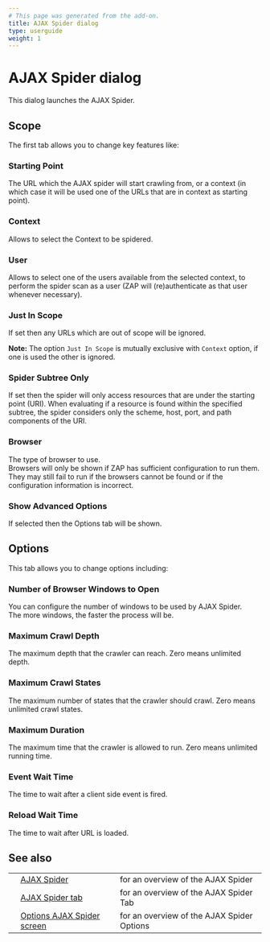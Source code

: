 ```yaml
---
# This page was generated from the add-on.
title: AJAX Spider dialog
type: userguide
weight: 1
---
```


# AJAX Spider dialog

This dialog launches the AJAX Spider.

## Scope

The first tab allows you to change key features like:

### Starting Point

The URL which the AJAX spider will start crawling from, or a context (in which case it will be used one of the URLs that are in context as starting point).

### Context

Allows to select the Context to be spidered.

### User

Allows to select one of the users available from the selected context, to perform the spider scan as a user (ZAP will (re)authenticate as that user whenever necessary).

### Just In Scope

If set then any URLs which are out of scope will be ignored.

**Note:** The option `Just In Scope` is mutually exclusive with `Context` option, if one is used the other is ignored.

### Spider Subtree Only

If set then the spider will only access resources that are under the starting point (URI). When evaluating if a resource is found within the specified subtree, the spider considers only the scheme, host, port, and path components of the URI.

### Browser

The type of browser to use.  
Browsers will only be shown if ZAP has sufficient configuration to run them.  
They may still fail to run if the browsers cannot be found or if the configuration information is incorrect.

### Show Advanced Options

If selected then the Options tab will be shown.

## Options

This tab allows you to change options including:

### Number of Browser Windows to Open

You can configure the number of windows to be used by AJAX Spider.  
The more windows, the faster the process will be.

### Maximum Crawl Depth

The maximum depth that the crawler can reach. Zero means unlimited depth.

### Maximum Crawl States

The maximum number of states that the crawler should crawl. Zero means unlimited crawl states.

### Maximum Duration

The maximum time that the crawler is allowed to run. Zero means unlimited running time.

### Event Wait Time

The time to wait after a client side event is fired.

### Reload Wait Time

The time to wait after URL is loaded.

## See also

|   |                                                                         |                                            |
|---|-------------------------------------------------------------------------|--------------------------------------------|
|   | [AJAX Spider](/docs/desktop/addons/ajax-spider/)                        | for an overview of the AJAX Spider         |
|   | [AJAX Spider tab](/docs/desktop/addons/ajax-spider/tab/)                | for an overview of the AJAX Spider Tab     |
|   | [Options AJAX Spider screen](/docs/desktop/addons/ajax-spider/options/) | for an overview of the AJAX Spider Options |
